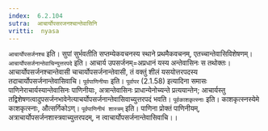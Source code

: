 ```yaml
---
index:  6.2.104
sutra:  आचार्योपसरजनश्चान्तेवासिनि
vritti:  nyasa
---
```


`आचार्योपसर्जनश्च` इति। सुपां सुर्भवतीति सप्तम्येकवचनस्य स्थाने प्रथमैकवचनम्, एतच्चान्तेवासिविशेषणम्। `आचार्योपसर्जनान्तेवाचिन्युत्तरपदे` इति। आचार्य उपसर्जनम्=अप्रधानं यस्य अन्तेवासिनः स तथोक्तः। आचार्योपसर्जनश्चान्तेवासी चाचार्योपसर्जनान्तेवासी, तं वक्तुं शीलं यसयोत्तरपदस्य तदाचार्योपसर्जनान्तेवासिवाचि। `पूर्वपाणिनीयाः` इति। `पूर्वापर` (2.1.58) इत्यादिना समासः पाणिनेराचार्यस्यान्तेवासिनः पाणिनीयाः, अत्रान्तेवासिनः प्राधान्येनोच्यन्ते प्रत्ययान्तेन; आचार्यस्तु तद्विशेषणत्वादुपसर्जनभावेनेत्याचर्योपसर्जनान्तेवासिवाच्युत्तरपदं भवति। `पूर्वकाशकृत्स्नाः` इति। काशकृत्स्नस्येमे काशकृत्स्नाः, औत्सर्गिकोऽण्।
`पूर्वपाणिनीयं शास्त्रम्` इति। पाणिना प्रोक्तं पाणिनीयम्, अत्राचार्योपसर्जनशास्त्रवाच्युत्तरपदम्, न त्वाचार्योपसर्जनान्तेवासिवाचि।।

